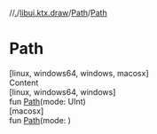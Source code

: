 //[.](../../index.md)/[libui.ktx.draw](../index.md)/[Path](index.md)/[Path](-path.md)



# Path  
[linux, windows64, windows, macosx]  
Content  
[linux, windows64, windows]  
fun [Path](-path.md)(mode: UInt)  
[macosx]  
fun [Path](-path.md)(mode: <ERROR CLASS>)  



